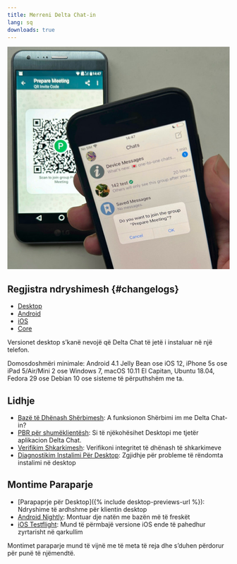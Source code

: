 ```yaml
---
title: Merreni Delta Chat-in
lang: sq
downloads: true
---
```


![An iOS user scanning a QR code on someone else's phone.](../assets/blog/2023-11-qr-scan.jpg)

## Regjistra ndryshimesh {#changelogs}

* [Desktop](https://github.com/deltachat/deltachat-desktop/blob/master/CHANGELOG.md)
* [Android](https://deltachat.github.io/deltachat-android/CHANGELOG#delta-chat-android-changelog)
* [iOS](https://deltachat.github.io/deltachat-ios/CHANGELOG#delta-chat-ios-changelog)
* [Core](https://github.com/deltachat/deltachat-core-rust/blob/master/CHANGELOG.md)

Versionet desktop s’kanë nevojë që Delta Chat të jetë i instaluar në një telefon.

Domosdoshmëri minimale:
Android 4.1 Jelly Bean
ose iOS 12, iPhone 5s ose iPad 5/Air/Mini 2
ose Windows 7, macOS 10.11 El Capitan, Ubuntu 18.04, Fedora 29 ose Debian 10
ose sisteme të përputhshëm me ta.

## Lidhje

* [Bazë të Dhënash Shërbimesh](https://providers.delta.chat/): A funksionon Shërbimi im me Delta Chat-in?
* [PBR për shumëklientësh](help#multiclient): Si të njëkohësihet Desktopi me tjetër aplikacion Delta Chat.
* [Verifikim Shkarkimesh](verify-downloads): Verifikoni integritet të dhënash të shkarkimeve
* [Diagnostikim Instalimi Për Desktop](https://github.com/deltachat/deltachat-desktop/blob/master/docs/TROUBLESHOOTING.md): Zgjidhje për probleme të rëndomta instalimi në desktop

## Montime Paraparje

* [Parapaprje për Desktop]({% include desktop-previews-url %}): Ndryshime të ardhshme për klientin desktop
* [Android Nightly](https://download.delta.chat/android/nightly/): Montuar dje natën me bazën më të freskët
* [iOS Testflight](https://testflight.apple.com/join/uEMc1NxS): Mund të përmbajë versione iOS ende të pahedhur zyrtarisht në qarkullim

Montimet paraparje mund të vijnë me të meta të reja dhe s’duhen përdorur për punë të njëmendtë.

